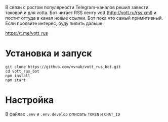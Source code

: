 В связи с ростом популярности Telegram-каналов решил завести таковой и для vottа.
Бот читает RSS ленту vott (http://vott.ru/rss.xml) и постит оттуда в канал новые ссылки.
Бот пока что самый примитивный. Если проявите интерес, буду пилить дальше.

https://t.me/vott_rus

# Установка и запуск
    git clone https://github.com/vvnab/vott_rus_bot.git
    cd vott_rus_bot
    npm install
    npm start

# Настройка
В файлах `.env` и `.env.develop` описать `TOKEN` и `CHAT_ID`
